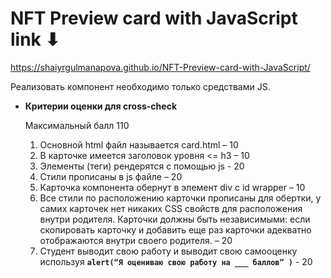 # NFT Preview card with JavaScript link ⬇ 
https://shaiyrgulmanapova.github.io/NFT-Preview-card-with-JavaScript/

Реализовать компонент необходимо только средствами JS.

- **Критерии оценки для cross-check**
    
    Максимальный балл 110
    
    1. Основной html файл называется card.html – 10
    2. В карточке имеется заголовок уровня <= h3 – 10
    3. Элементы (теги) рендерятся с помощью js - 20
    4. Стили прописаны в js файле – 20
    5. Карточка компонента обернут в элемент div с id wrapper – 10
    6. Все стили по расположению карточки прописаны для обертки, у самих карточек нет никаких CSS свойств для расположения внутри родителя. Карточки должны быть независимыми: если скопировать карточку и добавить еще раз карточки адекватно отображаются внутри своего родителя. – 20
    7. Студент выводит свою работу и выводит свою самооценку используя
    **`alert(“Я оцениваю свою работу на ___ баллов” )`** - 20
